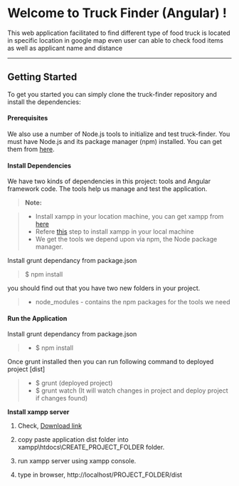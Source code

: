 Welcome to Truck  Finder (Angular) !
===================

This web application facilitated to find different type of food truck is located in specific  location in google map even user can able to check food items as well as applicant name and distance  

----------
Getting Started
-------------

To get you started you can simply clone the truck-finder repository and install the dependencies:

#### Prerequisites

We also use a number of Node.js tools to initialize and test truck-finder. You must have Node.js and its package manager (npm) installed. You can get them from [here](https://nodejs.org/en/).

#### Install Dependencies

We have two kinds of dependencies in this project: tools and Angular framework code. The tools help us manage and test the application.
> **Note:**

> - Install xampp in your location machine, you can get xampp from [here](https://www.apachefriends.org/index.html)
> - Refere [this](http://www.wikihow.com/Install-XAMPP-for-Windows) step to install xampp in your local machine
> - We get the tools we depend upon via npm, the Node package manager.

Install grunt dependancy from package.json

> $ npm install

you should find out that you have two new folders in your project.

> - node_modules - contains the npm packages for the tools we need

#### Run the Application
Install grunt dependancy from package.json

>- $ npm install

Once grunt installed then you can run following command to deployed project [dist]
>- $ grunt     (deployed project)
>- $ grunt watch (It will watch changes in project and deploy project if changes found)

**Install xampp server**

1. Check, [Download link](https://www.apachefriends.org/index.html)

2. copy paste application dist folder into xampp\htdocs\CREATE_PROJECT_FOLDER folder. 

3. run xampp server using xampp console.

4. type in browser, http://localhost/PROJECT_FOLDER/dist